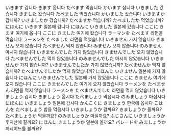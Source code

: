 いきます	갑니다
きます	옵니다
たべます	먹습니다
かいます	삽니다
いきました	갔습니다
きました	왔습니다
たべました	먹었습니다
かいました	샀습니다
いきますか	갑니까?
いきましたか	갔습니까?
たべますか	먹습니까?
たべましたか	먹었습니까?
にほんに いきます	일본에 갑니다
にほんに いきました	일본에 갔습니다
ここに きます	여기에 옵니다
ここに きました	여기에 왔습니다
ラーマンを たべます	라면을 먹습니다
ラーメンを たべました	라면을 먹었습니다
いきません	가지 않습니다
きません	오지 않습니다
たべません	먹지 않습니다
みません	보지 않습니다
のみません	마시지 않습니다
いきませんでした	가지 않았습니다
きませんでした	오지 않았습니다
たべませんでした	먹지 않았습니다
のみませんでした	마시지 않았습니다
いきませんか	가지 않습니까?
いきませんでしたか	가지 않았습니까?
たべませんか	먹지 않습니까?
たべませんでしたか	먹지 않았습니까?
にほんに いきません	일본에 가지 않습니다
にほんに いきませんでした	일본에 가지 않았습니다
ここに きません	여기에 오지 않습니다
ここに きませんでした	여기에 오지 않았습니다
ラーメンを たべません	라면을 먹지 않습니다
ラーメンを たべませんでした	라면을 먹지 않았습니다
いきましょう	갑시다
きましょう	옵시다
たべましょう	먹읍시다
のみましょう	마십시다
にほんに いきましょう	일본에 갑시다
かんこくに きましょう	한국에 옵시다
こはんを たべましょう	밥을 먹읍시다
いきましょうか	갈까요?
きましょうか	올까요?
たべましょうか	먹을까요?
のみましょうか	마실까요?
ふじさんに いきましょうか	후지산에 갈까요?
にほんに きましょうか	일본에 올까요?
パレードを みましょうか	퍼레이드를 볼까요?
